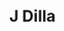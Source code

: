 ---
title: "J Dilla"
summary: "American hip hop DJ/producer. Born: 7 February 1974 in Detroit, Michigan, USA. Died: 10 February 2006 in Los Angeles, California, USA . James Dewitt Yancey, better known by his stage name J Dilla or Jay Dee, was an American record producer who emerged from the mid-1990s underground hip-hop scene in Detroit, Michigan. He began his career as a member of the group , and made his name with , , and as in which he collaborated with . He was also a member of the production team trio The Ummah with and . He started his career under the name Jay Dee but used the name J Dilla from 2001 onward. Many critics believe his work to have had a major influence on his peers and that he embodied the neo-soul sound, playing a defining yet understated role during the sub-genre's rise . LA-based producer and MC, Madlib, began collaborating with J Dilla, and the pair formed the group Jaylib in 2002, releasing an album called \"Champion Sound\" in 2003. After J Dilla relocated from Detroit to LA in 2004, they toured as Jaylib in Spring 2004. He moved from his native Detroit to Los Angeles to live with his mother after being diagnosed in 2003. It was later revealed that he suffered from TTP, a rare blood disease, and Lupus, affecting the immune-system. J Dilla's illness and medication caused dramatic weight loss from 2003 onwards, forcing him to publicly confirm speculation about his health in 2004. Despite a slower output of major releases and production credits in 2004-2005, his cult status remained strong within his core audience, as evident by unauthorized circulation of his underground \"beat tapes\" , mostly through internet file sharing. Articles in music publications URB and XXL confirmed rumors of ill health and hospitalization during this period, but these were downplayed by J himself. The seriousness of his condition became public in November 2005 when J Dilla toured Europe performing from a wheelchair. His last album released during his lifetime, \"Donuts\", was released on on 7 Feb 2006, Dilla's 32nd birthday, and the first one in years he didn't spend in hospital. Three days later, on 10 February 2006, he died at his home in LA. According to his mother, , the cause was cardiac arrest. The founding of the James Dewitt Yancey Foundation was announced in May 2006 by his mother , to honour her son's legacy and to help raise awareness and funding for Lupus research by organising continued events to aid underprivileged children gain quality arts training, primarily in the field of music. He is brother to and his father was"
slug: "j-dilla"
image: "j-dilla.jpg"
apple_music_artist_url: "https://music.apple.com/gb/artist/j-dilla/16589310"
wikipedia_url: "https://en.wikipedia.org/wiki/J_Dilla"
---
